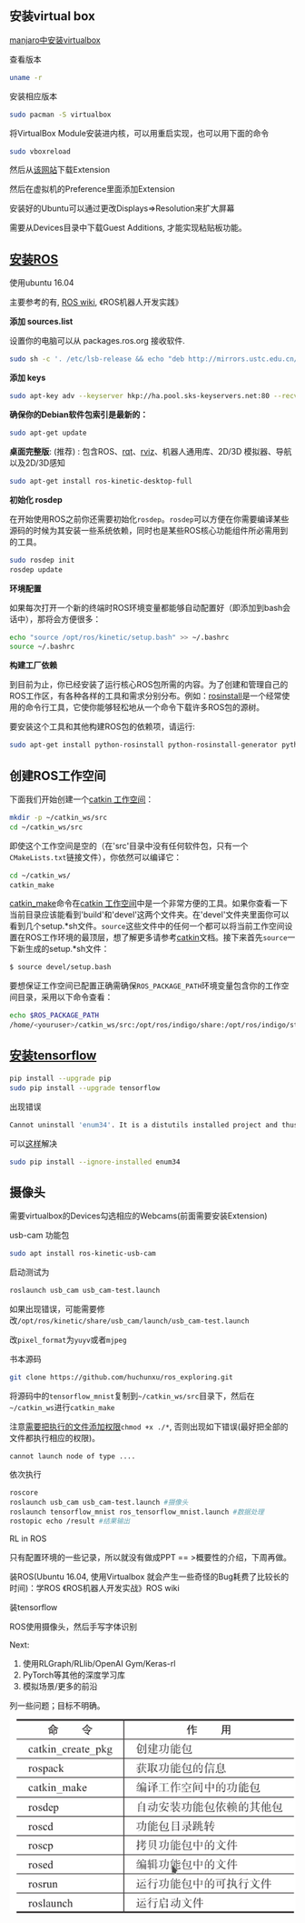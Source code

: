 ## 安装virtual box

[manjaro中安装virtualbox](https://wiki.manjaro.org/index.php?title=VirtualBox)

查看版本

```bash
uname -r
```

安装相应版本

```bash
sudo pacman -S virtualbox
```

将VirtualBox Module安装进内核，可以用重启实现，也可以用下面的命令

```bash
sudo vboxreload
```

然后从[该网站](https://www.oracle.com/technetwork/server-storage/virtualbox/downloads/index.html)下载Extension

然后在虚拟机的Preference里面添加Extension

安装好的Ubuntu可以通过更改Displays=>Resolution来扩大屏幕

需要从Devices目录中下载Guest Additions, 才能实现粘贴板功能。

## [安装ROS](http://wiki.ros.org/cn/kinetic/Installation/Ubuntu)

使用ubuntu 16.04

主要参考的有, [ROS wiki](wiki.ros.org/cn), 《ROS机器人开发实践》

**添加 sources.list**

设置你的电脑可以从 packages.ros.org 接收软件.

```bash
sudo sh -c '. /etc/lsb-release && echo "deb http://mirrors.ustc.edu.cn/ros/ubuntu/ $DISTRIB_CODENAME main" > /etc/apt/sources.list.d/ros-latest.list'
```

**添加 keys**

```bash
sudo apt-key adv --keyserver hkp://ha.pool.sks-keyservers.net:80 --recv-key 421C365BD9FF1F717815A3895523BAEEB01FA116
```

**确保你的Debian软件包索引是最新的：**

```bash
sudo apt-get update
```

**桌面完整版**: (推荐) : 包含ROS、[rqt](http://wiki.ros.org/rqt)、[rviz](http://wiki.ros.org/rviz)、机器人通用库、2D/3D 模拟器、导航以及2D/3D感知

```bash
sudo apt-get install ros-kinetic-desktop-full
```

**初始化 rosdep**

在开始使用ROS之前你还需要初始化`rosdep`。`rosdep`可以方便在你需要编译某些源码的时候为其安装一些系统依赖，同时也是某些ROS核心功能组件所必需用到的工具。

```bash
sudo rosdep init
rosdep update
```

**环境配置**

如果每次打开一个新的终端时ROS环境变量都能够自动配置好（即添加到bash会话中），那将会方便很多：

```bash
echo "source /opt/ros/kinetic/setup.bash" >> ~/.bashrc
source ~/.bashrc
```

**构建工厂依赖**

到目前为止，你已经安装了运行核心ROS包所需的内容。为了创建和管理自己的ROS工作区，有各种各样的工具和需求分别分布。例如：[rosinstall](http://wiki.ros.org/rosinstall)是一个经常使用的命令行工具，它使你能够轻松地从一个命令下载许多ROS包的源树。

要安装这个工具和其他构建ROS包的依赖项，请运行:

```bash
sudo apt-get install python-rosinstall python-rosinstall-generator python-wstool build-essential
```

## 创建ROS工作空间

下面我们开始创建一个[catkin 工作空间](http://wiki.ros.org/catkin/workspaces)：

```bash
mkdir -p ~/catkin_ws/src
cd ~/catkin_ws/src
```

即使这个工作空间是空的（在'src'目录中没有任何软件包，只有一个`CMakeLists.txt`链接文件），你依然可以编译它：

```bash
cd ~/catkin_ws/
catkin_make
```

[catkin_make](http://wiki.ros.org/catkin/commands/catkin_make)命令在[catkin 工作空间](http://wiki.ros.org/catkin/workspaces)中是一个非常方便的工具。如果你查看一下当前目录应该能看到'build'和'devel'这两个文件夹。在'devel'文件夹里面你可以看到几个setup.*sh文件。`source`这些文件中的任何一个都可以将当前工作空间设置在ROS工作环境的最顶层，想了解更多请参考[catkin](http://wiki.ros.org/catkin)文档。接下来首先`source`一下新生成的setup.*sh文件：

```bash
$ source devel/setup.bash
```

要想保证工作空间已配置正确需确保`ROS_PACKAGE_PATH`环境变量包含你的工作空间目录，采用以下命令查看：

```bash
echo $ROS_PACKAGE_PATH
/home/<youruser>/catkin_ws/src:/opt/ros/indigo/share:/opt/ros/indigo/stacks
```

## [安装tensorflow](https://www.tensorflow.org/install/pip?lang=python2)

```bash
pip install --upgrade pip
sudo pip install --upgrade tensorflow
```

出现错误

```bash
Cannot uninstall 'enum34'. It is a distutils installed project and thus we cannot accurately determi
```

可以[这样](https://blog.csdn.net/guangguyu/article/details/81360746)解决

```bash
sudo pip install --ignore-installed enum34
```

## 摄像头

需要virtualbox的Devices勾选相应的Webcams(前面需要安装Extension)

usb-cam 功能包

```bash
sudo apt install ros-kinetic-usb-cam
```

启动测试为

```bash
roslaunch usb_cam usb_cam-test.launch
```

如果出现错误，可能需要修改`/opt/ros/kinetic/share/usb_cam/launch/usb_cam-test.launch`

改`pixel_format`为`yuyv`或者`mjpeg`



书本源码

```bash
git clone https://github.com/huchunxu/ros_exploring.git
```

将源码中的`tensorflow_mnist`复制到`~/catkin_ws/src`目录下，然后在`~/catkin_ws`进行`catkin_make` 

注意[需要把执行的文件添加权限](https://answers.ros.org/question/50206/cannot-launch-node/)`chmod +x ./*`, 否则出现如下错误(最好把全部的文件都执行相应的权限)。

````
cannot launch node of type ....
````

依次执行

```bash
roscore
roslaunch usb_cam usb_cam-test.launch #摄像头
roslaunch tensorflow_mnist ros_tensorflow_mnist.launch #数据处理
rostopic echo /result #结果输出
```







RL in ROS

只有配置环境的一些记录，所以就没有做成PPT == >概要性的介绍，下周再做。

装ROS(Ubuntu 16.04, 使用Virtualbox 就会产生一些奇怪的Bug耗费了比较长的时间)：学ROS 《ROS机器人开发实战》ROS wiki

装tensorflow

ROS使用摄像头，然后手写字体识别

Next: 

1. 使用RLGraph/RLlib/OpenAI Gym/Keras-rl
2. PyTorch等其他的深度学习库
3. 模拟场景/更多的前沿



列一些问题；目标不明确。













![1552117381084](Env/1552117381084.png)




